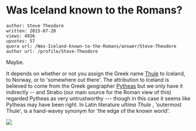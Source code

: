 # Was Iceland known to the Romans?

	author: Steve Theodore
	written: 2015-07-20
	views: 4926
	upvotes: 57
	quora url: /Was-Iceland-known-to-the-Romans/answer/Steve-Theodore
	author url: /profile/Steve-Theodore


Maybe. 

It depends on whether or not you assign the Greek name [Thule](https://en.wikipedia.org/wiki/Thule) to Iceland, to Norway, or to 'somewhere out there'. The attribution to Iceland is believed to come from the Greek geographer [Pytheas](https://en.wikipedia.org/wiki/Pytheas) but we only have it indirectly -- and Strabo (our main source for the Roman view of this) regarded Pytheas as very untrustworthy --- though in this case it seems like Pytheas may have been right. In Latin literature _ultima Thule_ , 'outermost Thule', is a hand-wavey synonym for 'the edge of the known world'.



![](https://qph.fs.quoracdn.net/main-qimg-0f420808df5ac4ab17ade77416700eb7)

